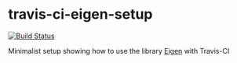 # travis-ci-eigen-setup

[![Build Status](https://travis-ci.org/peter-maday/travis-ci-eigen-setup.svg?branch=master)](https://travis-ci.org/peter-maday/travis-ci-eigen-setup)

Minimalist setup showing how to use the library [Eigen](eigen.tuxfamily.org) with Travis-CI

